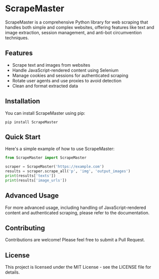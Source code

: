 # ScrapeMaster

ScrapeMaster is a comprehensive Python library for web scraping that handles both simple and complex websites, offering features like text and image extraction, session management, and anti-bot circumvention techniques.

## Features

- Scrape text and images from websites
- Handle JavaScript-rendered content using Selenium
- Manage cookies and sessions for authenticated scraping
- Rotate user agents and use proxies to avoid detection
- Clean and format extracted data

## Installation

You can install ScrapeMaster using pip:

```
pip install ScrapeMaster
```

## Quick Start

Here's a simple example of how to use ScrapeMaster:

```python
from ScrapeMaster import ScrapeMaster

scraper = ScrapeMaster('https://example.com')
results = scraper.scrape_all('p', 'img', 'output_images')
print(results['texts'])
print(results['image_urls'])
```

## Advanced Usage

For more advanced usage, including handling of JavaScript-rendered content and authenticated scraping, please refer to the documentation.

## Contributing

Contributions are welcome! Please feel free to submit a Pull Request.

## License

This project is licensed under the MIT License - see the LICENSE file for details.